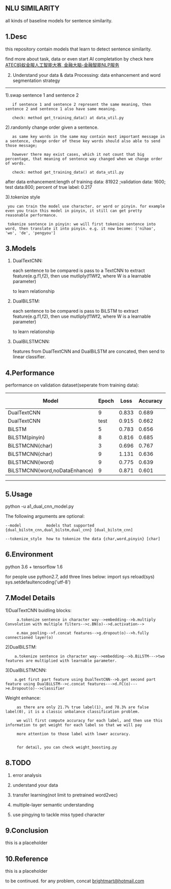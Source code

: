 NLU SIMILARITY
-------------------------------------------------------------------------
all kinds of baseline models for sentence similarity.

1.Desc
-------------------------------------------------------------------------
this repository contain models that learn to detect sentence similarity.

find more about task, data or even start AI completation by check here <a href='https://dc.cloud.alipay.com/index#/topic/data?id=3'>
ATEC蚂蚁金服人工智能大赛, 金融大脑-金融智能NLP服务</a>

2. Understand your data & data Processing: data enhancement and word segmentation strategy
-------------------------------------------------------------------------
  1).swap sentence 1 and sentence 2

       if sentence 1 and sentence 2 represent the same meaning, then sentence 2 and sentence 1 also have same meaning.

       check: method get_training_data() at data_util.py

  2).randomly change order given a sentence.

       as same key words in the same may contain most important message in a sentence, change order of these key words should also able to send those message;

       however there may exist cases, which it not count that big percentage, that meaning of sentence way changed when we change order of words.

       check: method get_training_data() at data_util.py

  after data enhancement:length of training data: 81922 ;validation data: 1600; test data:800; percent of true label: 0.217

  3).tokenize style

     you can train the model use character, or word or pinyin. for example even you train this model in pinyin, it still can get pretty reasonable performance.

     tokenize sentence in pinyin: we will first tokenize sentence into word, then translate it into pinyin. e.g. it now become: ['nihao', 'wo', 'de', 'pengyou']

3.Models
-------------------------------------------------------------------------
1) DualTextCNN:

      each sentence to be compared is pass to a TextCNN to extract feature(e.g.f1,f2), then use mutliply(f1Wf2, where W is a learnable parameter)

      to learn relationship

2) DualBiLSTM:

      each sentence to be compared is pass to BiLSTM to extract feature(e.g.f1,f2), then use mutliply(f1Wf2, where W is a learnable parameter)

      to learn relationship

3) DualBiLSTMCNN:

     features from DualTextCNN and DualBiLSTM are concated, then send to linear classifier.


4.Performance
-------------------------------------------------------------------------
   performance on validation dataset(seperate from training data):

Model | Epoch|Loss| Accuracy|F1 Score|Precision|Recall|
---         | ---   | ---   | ---   |---    |---         |---|
DualTextCNN |  9 | 0.833	| 0.689	| 0.390 |	0.443	 | 0.349|
DualTextCNN  | test |  0.915| 0.662 | 0.301 |	0.362    | 0.257|
BiLSTM       |  5   | 0.783 |	0.656|	0.453 |	0.668 |  0.342 |
BiLSTM(pinyin)| 8	|0.816	| 0.685	|0.445|0.587 |0.358 |
BiLSTMCNN(char)    |  3	| 0.696 |	0.767|	0.380 |	0.311	| 0.487|
BiLSTMCNN(char)    |  9	|   1.131| 0.636 |	0.464|	0.712   |	x  |
BiLSTMCNN(word)    | 9	| 0.775	| 0.639	|0.401	|0.547 |0.316 |
BiLSTMCNN(word,noDataEnhance) | 9	| 0.871	| 0.601 | 0.411 | 0.632	| 0.305

----------------------------------------------------------------



5.Usage
-------------------------------------------------------------------------
  python -u a1_dual_cnn_model.py

  The following arguments are optional:

    --model           models that supported {dual_bilstm_cnn,dual_bilstm,dual_cnn} [dual_bilstm_cnn]

    --tokenize_style  how to tokenize the data {char,word,pinyin} [char]


6.Environment
-------------------------------------------------------------------------
   python 3.6 + tensorflow 1.6

   for people use python2.7, add three lines below:
      import sys
      reload(sys)
      sys.setdefaultencoding('utf-8')


7.Model Details
-------------------------------------------------------------------------
   1)DualTextCNN buidling blocks:

         a.tokenize sentence in character way-->embedding-->b.multiply Convolution with multiple filters-->c.BN(o)-->d.activation-->

         e.max_pooling-->f.concat features-->g.dropout(o)-->h.fully connectioned layer(o)

   2)DualBiLSTM:

        a.tokenize sentence in character way-->embedding-->b.BiLSTM--->two features are multiplied with learnable parameter.

   3)DualBiLSTMCNN:

        a.get first part feature using DualTextCNN-->b.get second part feature using DualBiLSTM-->c.concat features--->d.FC(o)--->e.Dropout(o)-->classifier


   Weight enhance:

         as there are only 21.7% true label(1), and 78.3% are false label(0), it is a classic unbalance classification problem.

         we will first compute accuracy for each label, and then use this information to get weight for each label so that we will pay

         more attention to those label with lower accuracy.


         for detail, you can check weight_boosting.py

8.TODO
-------------------------------------------------------------------------
   1) error analysis

   2) understand your data

   3) transfer learning(not limit to pretrained word2vec)

   4) multiple-layer semantic understanding

   5) use pingying to tackle miss typed character


9.Conclusion
-------------------------------------------------------------------------
  this is a placeholder

10.Reference
-------------------------------------------------------------------------
  this is a placeholder

to be continued. for any problem, concat brightmart@hotmail.com
